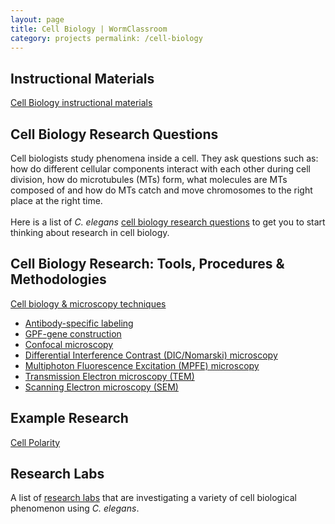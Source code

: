 ```yaml
---
layout: page
title: Cell Biology | WormClassroom
category: projects permalink: /cell-biology
---
```

Instructional Materials
-----------------------

[Cell Biology instructional materials](category/subject/cell-biology)

Cell Biology Research Questions
-------------------------------

Cell biologists study phenomena inside a cell. They ask questions such
as: how do different cellular components interact with each other during
cell division, how do microtubules (MTs) form, what molecules are MTs
composed of and how do MTs catch and move chromosomes to the right place
at the right time.\
\
Here is a list of *C. elegans* [cell biology research
questions](cell-biology-questions) to get you to start thinking about
research in cell biology.

Cell Biology Research: Tools, Procedures & Methodologies
--------------------------------------------------------

[Cell biology & microscopy techniques](cell-biology-microscopy)

-   [Antibody-specific labeling](antibody-specific-labeling)
-   [GPF-gene construction](green-fluorescent-protein-gene-construction)
-   [Confocal microscopy](confocal-microscopy)
-   [Differential Interference Contrast (DIC/Nomarski)
    microscopy](differential-interference-contrast-dic-microscopy)
-   [Multiphoton Fluorescence Excitation (MPFE)
    microscopy](multiphoton-fluorescence-excitation-microscopy)
-   [Transmission Electron microscopy
    (TEM)](/transmission-electron-microscopy-tem "Transmission Electron Microscopy (TEM)")
-   [Scanning Electron microscopy
    (SEM)](/scanning-electron-microscopy-sem "Scanning Electron Microscopy (SEM)")

Example Research
----------------

[Cell Polarity](example-research-cell-polarity)

Research Labs
-------------

A list of [research labs](cell-biology-research-labs) that are
investigating a variety of cell biological phenomenon using *C.
elegans*.
